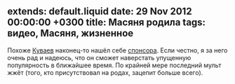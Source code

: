 extends: default.liquid
date: 29 Nov 2012 00:00:00 +0300
title: Масяня родила
tags: видео, Масяня, жизненное
---

Похоже [Куваев][mult] наконец-то нашёл себе [спонсора][mm]. Если честно, я за него очень рад и надеюсь, что он сможет наверстать упущенную популярность в ближайшее время.
По крайней мере последний мульт жжёт (того, кто присутствовал на родах, зацепит больше всего).

<youtube id="iT-nrgWNb2M" />

[mult]: http://mult.ru
[mm]: http://www.mediamarkt.ru

